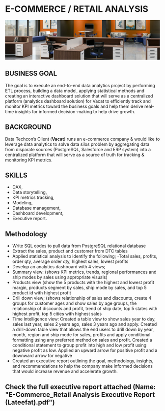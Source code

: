 # E-COMMERCE / RETAIL ANALYSIS
![](intro_image.png)

## BUSINESS GOAL
The goal is to execute an end-to-end data analytics project by performing
ETL process, building a data model, applying statistical methods and
creating an interactive dashboard solution that will serve as a centralized
platform (analytics dashboard solution) for Vacat to efficiently track and
monitor KPI metrics toward the business goals and help them derive
real-time insights for informed decision-making to help drive growth.

## BACKGROUND
Data Techcon’s Client (**Vacat**) runs an e-commerce company & would like to leverage
data analytics to solve data silos problem by aggregating data from disparate sources
(PostgreSQL, Salesforce and ERP system) into a centralized platform that will serve as
a source of truth for tracking & monitoring KPI metrics.
## SKILLS 
- DAX,
- Data storytelling,
- KPI metrics tracking,
- Modeling,
- Database management,
- Dashboard development,
- Executive report.
## Methodology
- Write SQL codes to pull data from PostgreSQL relational database
- Extract the sales, product and customer from DTC tables
- Applied statistical analysis to identify the following;
   -Total sales, profits, order qty, average order qty, highest sales, lowest profits
- Develop an analytics dashboard with 4 views;
- Summary view: (shows KPI metrics, trends, regional performances and ship modes by
sales using appropriate visuals)
- Products view (show the 5 products with the highest and lowest profit margin, products
segment by sales, ship mode by sales, and top 5 product id with highest profit
- Drill down view; (shows relationship of sales and discounts, create 4 groups for customer
ages and show sales by age
groups, the relationship of discounts and profit, trend of ship date, top 5 states with highest
profit, top 5 cities with highest sales
- Time Intelligence view: Created a table view to show sales year to day, sales last year, sales
2 years ago, sales 3 years ago and apply. Created a drill-down table view that allows the
end users to drill down by year, month, region and ship mode for sales, profits and
apply conditional formatting using any preferred method on sales and profit. Created
a conditional statement to group profit into high and low profit using negative profit as
low. Applied an upward arrow for positive profit and a downward arrow for negative
- Created an executive report outlining the goal, methodology, insights, and recommendations
to help the company make informed decisions that would increase revenue and accelerate
growth.

## Check the full executive report attached (Name: "E-Commerce_Retail Analysis Executive Report (Lateefat).pdf")

